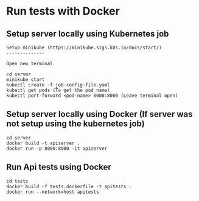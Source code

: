 # Run tests with Docker

## Setup server locally using Kubernetes job

    Setup minikube (https://minikube.sigs.k8s.io/docs/start/)
    --------------

    Open new terminal

    cd server
    minikube start
    kubectl create -f job-config-file.yaml
    kubectl get pods (To get the pod name)
    kubectl port-forward <pod-name> 8000:8000 (Leave terminal open)

## Setup server locally using Docker (If server was not setup using the kubernetes job)

    cd server
    docker build -t apiserver .
    docker run -p 8000:8000 -it apiserver

## Run Api tests using Docker

    cd tests
    docker build -f tests.dockerfile -t apitests .
    docker run --network=host apitests
